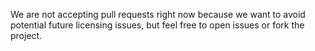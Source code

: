 We are not accepting pull requests right now because we want to avoid potential future licensing issues, but feel free to open issues or fork the project.
